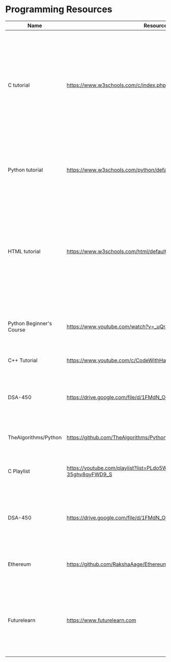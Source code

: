 # Programming Resources
Name | Resource Link | Information
------ | ------- | --------------
C tutorial | https://www.w3schools.com/c/index.php | The course is self-paced with text based modules, practical interactive examples and exercises to check your understanding as you progress. Complete the modules and the final certification exam to get the w3schools certification.
Python tutorial | https://www.w3schools.com/python/default.asp | Lorem ipsum dolor sit amet, consectetur adipiscing elit, sed do eiusmod tempor incididunt ut labore et dolore magna aliqua. 
HTML tutorial | https://www.w3schools.com/html/default.asp | Lorem ipsum dolor sit amet, consectetur adipiscing elit, sed do eiusmod tempor incididunt ut labore et dolore magna aliqua. Ut enim ad minim veniam, quis nostrud exercitation ullamco laboris nisi ut aliquip ex ea commodo consequat
Python Beginner's Course | https://www.youtube.com/watch?v=_uQrJ0TkZlc | great explaination with pratical examples from start. Sufficient for absolute beginners.
C++ Tutorial|https://www.youtube.com/c/CodeWithHarry/playlists| Playlist of C++ programming language.
DSA-450|https://drive.google.com/file/d/1FMdN_OCfOI0iAeDlqswCiC2DZzD4nPsb/view| DSA-450 is interview questions sheet for DSA created by Love Babbar-youtuber,Ex-Microsoft,Ex-Amazon.
TheAlgorithms/Python | https://github.com/TheAlgorithms/Python/issues | In this repo we have to see all Algorithum in python. 
C Playlist | https://youtube.com/playlist?list=PLdo5W4Nhv31a8UcMN9-35ghv8qyFWD9_S | The playlist that covers C language from A to Z. The various topics are coverd with proper depth
DSA-450|https://drive.google.com/file/d/1FMdN_OCfOI0iAeDlqswCiC2DZzD4nPsb/view| DSA-450 is interview questions sheet for DSA created by Love Babbar-youtuber,Ex-Microsoft,Ex-Amazon.
Ethereum | https://github.com/RakshaAage/Ethereum  | A Ethereum-Blockchain website along with smart contract programs. 
Futurelearn | https://www.futurelearn.com | Learn how to code or build your skills in programming online to gain a better understanding of how websites and apps are designed and developed
